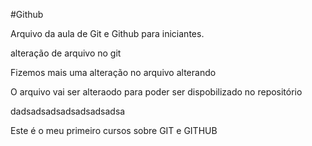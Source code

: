 #Github

Arquivo da aula de Git e Github para iniciantes.

alteração de arquivo no git

Fizemos mais uma alteração no arquivo alterando


O arquivo vai ser alteraodo para poder ser dispobilizado no repositório

dadsadsadsadsadsadsadsa

Este é o meu primeiro cursos sobre GIT e GITHUB
